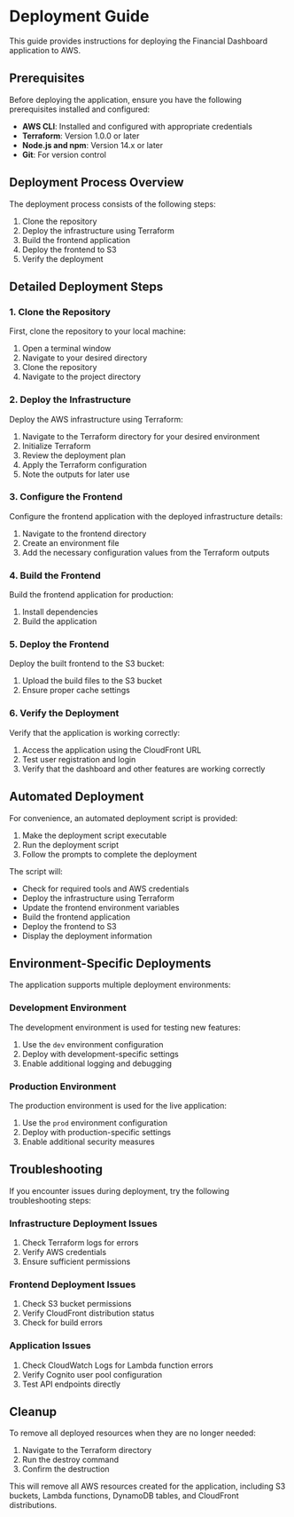 # Deployment Guide

This guide provides instructions for deploying the Financial Dashboard application to AWS.

## Prerequisites

Before deploying the application, ensure you have the following prerequisites installed and configured:

- **AWS CLI**: Installed and configured with appropriate credentials
- **Terraform**: Version 1.0.0 or later
- **Node.js and npm**: Version 14.x or later
- **Git**: For version control

## Deployment Process Overview

The deployment process consists of the following steps:

1. Clone the repository
2. Deploy the infrastructure using Terraform
3. Build the frontend application
4. Deploy the frontend to S3
5. Verify the deployment

## Detailed Deployment Steps

### 1. Clone the Repository

First, clone the repository to your local machine:

1. Open a terminal window
2. Navigate to your desired directory
3. Clone the repository
4. Navigate to the project directory

### 2. Deploy the Infrastructure

Deploy the AWS infrastructure using Terraform:

1. Navigate to the Terraform directory for your desired environment
2. Initialize Terraform
3. Review the deployment plan
4. Apply the Terraform configuration
5. Note the outputs for later use

### 3. Configure the Frontend

Configure the frontend application with the deployed infrastructure details:

1. Navigate to the frontend directory
2. Create an environment file
3. Add the necessary configuration values from the Terraform outputs

### 4. Build the Frontend

Build the frontend application for production:

1. Install dependencies
2. Build the application

### 5. Deploy the Frontend

Deploy the built frontend to the S3 bucket:

1. Upload the build files to the S3 bucket
2. Ensure proper cache settings

### 6. Verify the Deployment

Verify that the application is working correctly:

1. Access the application using the CloudFront URL
2. Test user registration and login
3. Verify that the dashboard and other features are working correctly

## Automated Deployment

For convenience, an automated deployment script is provided:

1. Make the deployment script executable
2. Run the deployment script
3. Follow the prompts to complete the deployment

The script will:
- Check for required tools and AWS credentials
- Deploy the infrastructure using Terraform
- Update the frontend environment variables
- Build the frontend application
- Deploy the frontend to S3
- Display the deployment information

## Environment-Specific Deployments

The application supports multiple deployment environments:

### Development Environment

The development environment is used for testing new features:

1. Use the `dev` environment configuration
2. Deploy with development-specific settings
3. Enable additional logging and debugging

### Production Environment

The production environment is used for the live application:

1. Use the `prod` environment configuration
2. Deploy with production-specific settings
3. Enable additional security measures

## Troubleshooting

If you encounter issues during deployment, try the following troubleshooting steps:

### Infrastructure Deployment Issues

1. Check Terraform logs for errors
2. Verify AWS credentials
3. Ensure sufficient permissions

### Frontend Deployment Issues

1. Check S3 bucket permissions
2. Verify CloudFront distribution status
3. Check for build errors

### Application Issues

1. Check CloudWatch Logs for Lambda function errors
2. Verify Cognito user pool configuration
3. Test API endpoints directly

## Cleanup

To remove all deployed resources when they are no longer needed:

1. Navigate to the Terraform directory
2. Run the destroy command
3. Confirm the destruction

This will remove all AWS resources created for the application, including S3 buckets, Lambda functions, DynamoDB tables, and CloudFront distributions. 
